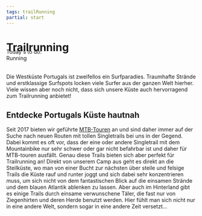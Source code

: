 ```yaml
---
tags: trailRunning
partial: start
---
```


# Trailrunning

<div class="h4" style="margin-top: -2rem;">Today's to do:</div>

<div class="h1" style="margin: 0 0 2rem 0;">Running</div>

Die Westküste Portugals ist zweifellos ein Surfparadies. Traumhafte Strände und erstklassige Surfspots locken viele Surfer aus der ganzen Welt hierher. Viele wissen aber noch nicht, dass sich unsere Küste auch hervorragend zum Trailrunning anbietet!

## Entdecke Portugals Küste hautnah

Seit 2017 bieten wir geführte [MTB-Touren]({{links.de.mountainBike.path}}) an und sind daher immer auf der Suche nach neuen Routen mit tollen Singletrails bei uns in der Gegend. Dabei kommt es oft vor, dass der eine oder andere Singletrail mit dem Mountainbike nur sehr schwer oder gar nicht befahrbar ist und daher für MTB-touren ausfällt. Genau diese Trails bieten sich aber perfekt für Trailrunning an! Direkt von unserem Camp aus geht es direkt an die Steilküste, wo man von einer Bucht zur nächsten über steile und felsige Trails die Küste rauf und runter joggt und sich dabei sehr konzentrieren muss, um sich nicht von dem fantastischen Blick auf die einsamen Strände und dem blauen Atlantik ablenken zu lassen. Aber auch im Hinterland gibt es einige Trails durch einsame verwunschene Täler, die fast nur von Ziegenhirten und deren Herde benutzt werden. Hier fühlt man sich nicht nur in eine andere Welt, sondern sogar in eine andere Zeit versetzt…
